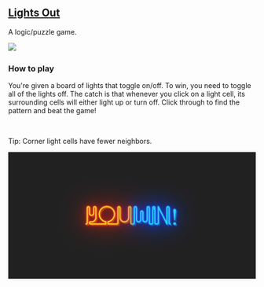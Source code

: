## [Lights Out](https://lights-out-a77ce.firebaseapp.com/)

A logic/puzzle game. 

![](images/lights-out.gif)

### How to play

You're given a board of lights that toggle on/off. To win, you need to toggle all of the lights off. The catch is 
that whenever you click on a light cell, its surrounding cells will either light up or turn off. Click through to find 
the pattern and beat the game!

<br/>

Tip: Corner light cells have fewer neighbors.

![](images/screenshot-2.png)
